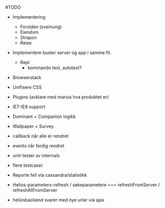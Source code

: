 #TODO
- Implementering
  - Forsiden (sveinung)
  - Eiendom
  - Strapon
  - Reise

- Implementere buster server og app i samme fil.
  - Repl
    - kommando test, autotest?

- Browserstack 
- Unifisere CSS
- Plugins (avklare med marius hva produktet er)
- IE7-IE8 support
- Dominant + Companion logikk
- Wallpaper + Survey
- callback når alle er rendret
- events når ferdig rendret
- unit-tester av internals
- flere testcaser
- Reporte feil via cassandra/statistikk


- Helios-parameters-refresh / søkeparametere === refreshFromServer / refreshAllFromServer
- heliosbackend svarer med nye urler via ajax